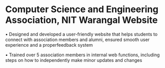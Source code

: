 # Computer Science and Engineering Association, NIT Warangal Website

• Designed and developed a user-friendly website that helps students to connect with association members and alumni, ensured smooth user experience and a properfeedback system


• Trained over 5 association members in internal web functions, including steps on how to independently make minor updates and changes
